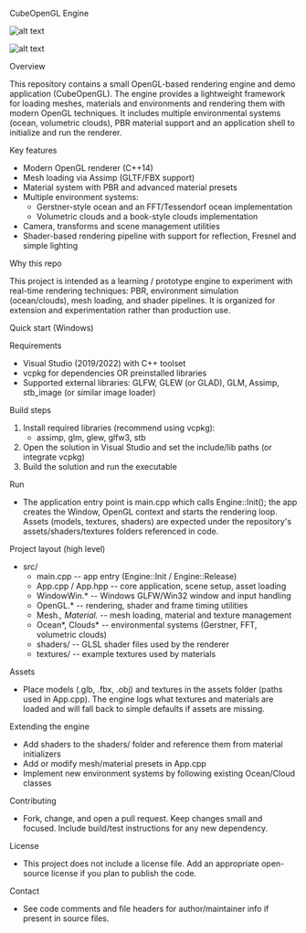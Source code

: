 CubeOpenGL Engine

![alt text](https://github.com/quimmedes/Advanced-OpenGL-Engine/blob/master/output/output1.png?raw=true)

![alt text](https://github.com/quimmedes/Advanced-OpenGL-Engine/blob/master/output/output2.png?raw=true)


Overview

This repository contains a small OpenGL-based rendering engine and demo application (CubeOpenGL). The engine provides a lightweight framework for loading meshes, materials and environments and rendering them with modern OpenGL techniques. It includes multiple environmental systems (ocean, volumetric clouds), PBR material support and an application shell to initialize and run the renderer.

Key features

- Modern OpenGL renderer (C++14)
- Mesh loading via Assimp (GLTF/FBX support)
- Material system with PBR and advanced material presets
- Multiple environment systems:
  - Gerstner-style ocean and an FFT/Tessendorf ocean implementation
  - Volumetric clouds and a book-style clouds implementation
- Camera, transforms and scene management utilities
- Shader-based rendering pipeline with support for reflection, Fresnel and simple lighting

Why this repo

This project is intended as a learning / prototype engine to experiment with real-time rendering techniques: PBR, environment simulation (ocean/clouds), mesh loading, and shader pipelines. It is organized for extension and experimentation rather than production use.

Quick start (Windows)

Requirements
- Visual Studio (2019/2022) with C++ toolset
- vcpkg for dependencies OR preinstalled libraries
- Supported external libraries: GLFW, GLEW (or GLAD), GLM, Assimp, stb_image (or similar image loader)

Build steps
1. Install required libraries (recommend using vcpkg):
   - assimp, glm, glew, glfw3, stb
2. Open the solution in Visual Studio and set the include/lib paths (or integrate vcpkg)
3. Build the solution and run the executable

Run
- The application entry point is main.cpp which calls Engine::Init(); the app creates the Window, OpenGL context and starts the rendering loop. Assets (models, textures, shaders) are expected under the repository's assets/shaders/textures folders referenced in code.

Project layout (high level)
- src/
  - main.cpp            -- app entry (Engine::Init / Engine::Release)
  - App.cpp / App.hpp   -- core application, scene setup, asset loading
  - WindowWin.*         -- Windows GLFW/Win32 window and input handling
  - OpenGL.*            -- rendering, shader and frame timing utilities
  - Mesh.*, Material.*  -- mesh loading, material and texture management
  - Ocean*, Clouds*     -- environmental systems (Gerstner, FFT, volumetric clouds)
  - shaders/            -- GLSL shader files used by the renderer
  - textures/           -- example textures used by materials

Assets
- Place models (.glb, .fbx, .obj) and textures in the assets folder (paths used in App.cpp). The engine logs what textures and materials are loaded and will fall back to simple defaults if assets are missing.

Extending the engine
- Add shaders to the shaders/ folder and reference them from material initializers
- Add or modify mesh/material presets in App.cpp
- Implement new environment systems by following existing Ocean/Cloud classes

Contributing
- Fork, change, and open a pull request. Keep changes small and focused. Include build/test instructions for any new dependency.

License
- This project does not include a license file. Add an appropriate open-source license if you plan to publish the code.

Contact
- See code comments and file headers for author/maintainer info if present in source files.
